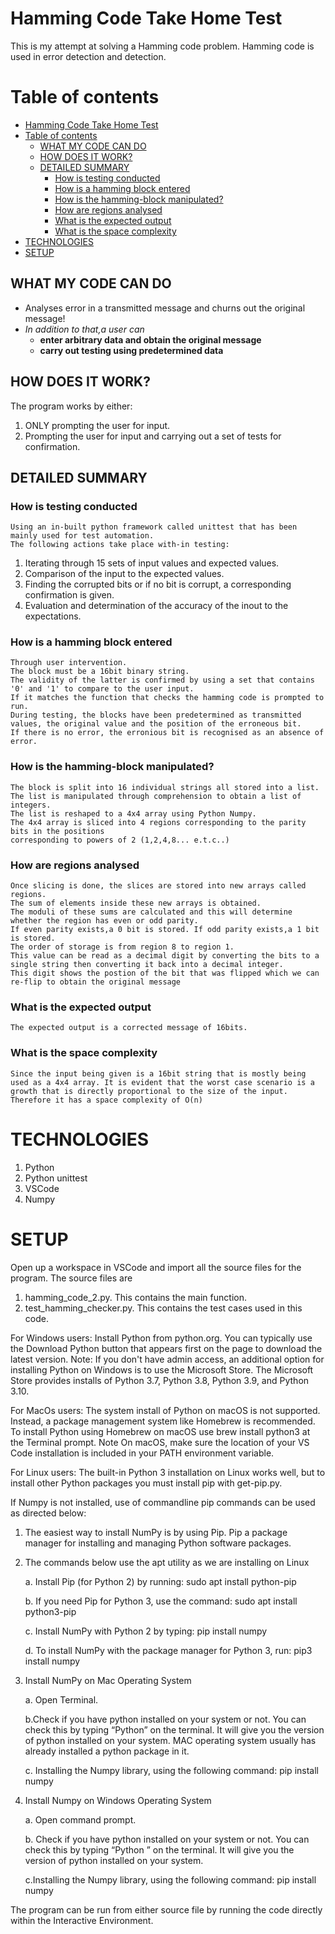 # Hamming Code Take Home Test
This is my attempt at solving a Hamming code problem.
 Hamming code is used in error detection and detection.

# Table of contents
- [Hamming Code Take Home Test](#hamming-code-take-home-test)
- [Table of contents](#table-of-contents)
  - [WHAT MY CODE CAN DO](#what-my-code-can-do)
  - [HOW DOES IT WORK?](#how-does-it-work)
  - [DETAILED SUMMARY](#detailed-summary)
    - [How is testing conducted](#how-is-testing-conducted)
    - [How is a hamming block entered](#how-is-a-hamming-block-entered)
    - [How is the hamming-block manipulated?](#how-is-the-hamming-block-manipulated)
    - [How are regions analysed](#how-are-regions-analysed)
    - [What is the expected output](#what-is-the-expected-output)
    - [What is the space complexity](#what-is-the-space-complexity)
- [TECHNOLOGIES](#technologies)
- [SETUP](#setup)

## WHAT MY CODE CAN DO
* Analyses error in a transmitted message and churns out the original message!
* *In addition to that,a user can*
	* **enter arbitrary data and obtain the original message**
	* **carry out testing using predetermined data**

## HOW DOES IT WORK?
The program works by either:
1. ONLY prompting the user for input.
2. Prompting the user for input and carrying out a set of tests for confirmation.

## DETAILED SUMMARY
### How is testing conducted

    Using an in-built python framework called unittest that has been mainly used for test automation.
    The following actions take place with-in testing:

1. Iterating through 15 sets of input values and expected values.
2. Comparison of the input to the expected values.
3. Finding the corrupted bits or if no bit is corrupt, a corresponding confirmation is given.
4. Evaluation and determination of the accuracy of the inout to the expectations.

### How is a hamming block entered

    Through user intervention.
    The block must be a 16bit binary string.
    The validity of the latter is confirmed by using a set that contains '0' and '1' to compare to the user input.
    If it matches the function that checks the hamming code is prompted to run.
    During testing, the blocks have been predetermined as transmitted values, the original value and the position of the erroneous bit.
    If there is no error, the erronious bit is recognised as an absence of error.

### How is the hamming-block manipulated?
    
    The block is split into 16 individual strings all stored into a list.
    The list is manipulated through comprehension to obtain a list of integers.
    The list is reshaped to a 4x4 array using Python Numpy.
    The 4x4 array is sliced into 4 regions corresponding to the parity bits in the positions
    corresponding to powers of 2 (1,2,4,8... e.t.c..)

### How are regions analysed
    
    Once slicing is done, the slices are stored into new arrays called regions.
    The sum of elements inside these new arrays is obtained.
    The moduli of these sums are calculated and this will determine whether the region has even or odd parity.
    If even parity exists,a 0 bit is stored. If odd parity exists,a 1 bit is stored.
    The order of storage is from region 8 to region 1.
    This value can be read as a decimal digit by converting the bits to a single string then converting it back into a decimal integer.
    This digit shows the postion of the bit that was flipped which we can re-flip to obtain the original message 


### What is the expected output
    The expected output is a corrected message of 16bits.

### What is the space complexity
    Since the input being given is a 16bit string that is mostly being used as a 4x4 array. It is evident that the worst case scenario is a growth that is directly proportional to the size of the input.
    Therefore it has a space complexity of O(n)

# TECHNOLOGIES
1. Python
2. Python unittest
3. VSCode
4. Numpy

# SETUP
Open up a workspace in VSCode and import all the source files for the program.
The source files are 
 1. hamming_code_2.py. This contains the main function.
 2. test_hamming_checker.py. This contains the test cases used in this code.

For Windows users:
Install Python from python.org. You can typically use the Download Python button that appears first on the page to download the latest version.
Note: If you don't have admin access, an additional option for installing Python on Windows is to use the Microsoft Store. The Microsoft Store provides installs of Python 3.7, Python 3.8, Python 3.9, and Python 3.10.

For MacOs users:
The system install of Python on macOS is not supported. Instead, a package management system like Homebrew is recommended. To install Python using Homebrew on macOS use brew install python3 at the Terminal prompt.
Note On macOS, make sure the location of your VS Code installation is included in your PATH environment variable.

For Linux users:
The built-in Python 3 installation on Linux works well, but to install other Python packages you must install pip with get-pip.py.

If Numpy is not installed, use of commandline pip commands can be used as directed below:
1. The easiest way to install NumPy is by using Pip. Pip a package manager for installing and managing Python software packages.
2. The commands below use the apt utility as we are installing on Linux

    a. Install Pip (for Python 2) by running:
        sudo apt install python-pip

    b. If you need Pip for Python 3, use the command:
        sudo apt install python3-pip

    c. Install NumPy with Python 2 by typing:
        pip install numpy

    d. To install NumPy with the package manager for Python 3, run:
        pip3 install numpy

3. Install NumPy on Mac Operating System

    a. Open Terminal.

    b.Check if you have python installed on your system or not. You can check this by typing “Python” on the terminal. It will give you the version of python installed on your system. MAC operating system usually has already installed a python package in it.

    c. Installing the Numpy library, using the following command:
        pip install numpy

4. Install Numpy on Windows Operating System

    a. Open command prompt.

    b. Check if you have python installed on your system or not. You can check this by typing “Python ” on the terminal. It will give you the version of python installed on your system.

    c.Installing the Numpy library, using the following command:
        pip install numpy

The program can be run from either source file by running the code directly within the Interactive Environment.
